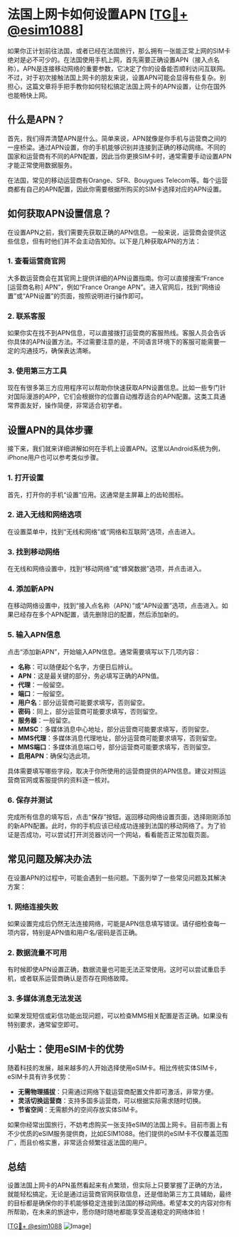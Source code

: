 # 法国上网卡如何设置APN [[TG💪+ @esim1088](https://t.me/s/esim1088)]

如果你正计划前往法国，或者已经在法国旅行，那么拥有一张能正常上网的SIM卡绝对是必不可少的。在法国使用手机上网，首先需要正确设置APN（接入点名称）。APN是连接移动网络的重要参数，它决定了你的设备能否顺利访问互联网。不过，对于初次接触法国上网卡的朋友来说，设置APN可能会显得有些复杂。别担心，这篇文章将手把手教你如何轻松搞定法国上网卡的APN设置，让你在国外也能畅快上网。

## 什么是APN？

首先，我们得弄清楚APN是什么。简单来说，APN就像是你手机与运营商之间的一座桥梁。通过APN设置，你的手机能够识别并连接到正确的移动网络。不同的国家和运营商有不同的APN配置，因此当你更换SIM卡时，通常需要手动设置APN才能正常使用数据服务。

在法国，常见的移动运营商有Orange、SFR、Bouygues Telecom等。每个运营商都有自己的APN配置，因此你需要根据所购买的SIM卡选择对应的APN设置。

## 如何获取APN设置信息？

在设置APN之前，我们需要先获取正确的APN信息。一般来说，运营商会提供这些信息，但有时他们并不会主动告知你。以下是几种获取APN的方法：

### 1. 查看运营商官网

大多数运营商会在其官网上提供详细的APN设置指南。你可以直接搜索“France [运营商名称] APN”，例如“France Orange APN”。进入官网后，找到“网络设置”或“APN设置”的页面，按照说明进行操作即可。

### 2. 联系客服

如果你实在找不到APN信息，可以直接拨打运营商的客服热线。客服人员会告诉你具体的APN设置方法。不过需要注意的是，不同语言环境下的客服可能需要一定的沟通技巧，确保表达清晰。

### 3. 使用第三方工具

现在有很多第三方应用程序可以帮助你快速获取APN设置信息。比如一些专门针对国际漫游的APP，它们会根据你的位置自动推荐适合的APN配置。这类工具通常界面友好，操作简便，非常适合初学者。

## 设置APN的具体步骤

接下来，我们就来详细讲解如何在手机上设置APN。这里以Android系统为例，iPhone用户也可以参考类似步骤。

### 1. 打开设置

首先，打开你的手机“设置”应用。这通常是主屏幕上的齿轮图标。

### 2. 进入无线和网络选项

在设置菜单中，找到“无线和网络”或“网络和互联网”选项，点击进入。

### 3. 找到移动网络

在无线和网络设置中，找到“移动网络”或“蜂窝数据”选项，并点击进入。

### 4. 添加新APN

在移动网络设置中，找到“接入点名称（APN）”或“APN设置”选项，点击进入。如果已经存在多个APN配置，请先删除旧的配置，然后添加新的。

### 5. 输入APN信息

点击“添加新APN”，开始输入APN信息。通常需要填写以下几项内容：

- **名称**：可以随便起个名字，方便日后辨认。
- **APN**：这是最关键的部分，务必填写正确的APN值。
- **代理**：一般留空。
- **端口**：一般留空。
- **用户名**：部分运营商可能要求填写，否则留空。
- **密码**：同上，部分运营商可能要求填写，否则留空。
- **服务器**：一般留空。
- **MMSC**：多媒体消息中心地址，部分运营商可能要求填写，否则留空。
- **MMS代理**：多媒体消息代理地址，部分运营商可能要求填写，否则留空。
- **MMS端口**：多媒体消息端口号，部分运营商可能要求填写，否则留空。
- **启用APN**：确保勾选此项。

具体需要填写哪些字段，取决于你所使用的运营商提供的APN信息。建议对照运营商官网或客服提供的资料逐一核对。

### 6. 保存并测试

完成所有信息的填写后，点击“保存”按钮。返回移动网络设置页面，选择刚刚添加的新APN配置。此时，你的手机应该已经成功连接到法国的移动网络了。为了验证是否成功，可以尝试打开浏览器访问一个网站，看看能否正常加载页面。

## 常见问题及解决办法

在设置APN的过程中，可能会遇到一些问题。下面列举了一些常见问题及其解决方案：

### 1. 网络连接失败

如果设置完成后仍然无法连接网络，可能是APN信息填写错误。请仔细检查每一项内容，特别是APN值和用户名/密码是否正确。

### 2. 数据流量不可用

有时候即使APN设置正确，数据流量也可能无法正常使用。这时可以尝试重启手机，或者联系运营商确认是否存在网络故障。

### 3. 多媒体消息无法发送

如果发现短信或彩信功能出现问题，可以检查MMS相关配置是否正确。如果没有特别要求，通常留空即可。

## 小贴士：使用eSIM卡的优势

随着科技的发展，越来越多的人开始选择使用eSIM卡。相比传统实体SIM卡，eSIM卡具有许多优势：

- **无需物理插拔**：只需通过网络下载运营商配置文件即可激活，非常方便。
- **灵活切换运营商**：支持多国多运营商，可以根据实际需求随时切换。
- **节省空间**：无需额外的空间存放实体SIM卡。

如果你经常出国旅行，不妨考虑购买一张支持eSIM的法国上网卡。目前市面上有不少优质的eSIM服务提供商，比如ESIM1088。他们提供的eSIM卡不仅覆盖范围广，而且价格实惠，非常适合频繁往返法国的用户。

## 总结

设置法国上网卡的APN虽然看起来有点繁琐，但实际上只要掌握了正确的方法，就能轻松搞定。无论是通过运营商官网获取信息，还是借助第三方工具辅助，最终的目标都是确保你的手机能够稳定连接到法国的移动网络。希望本文的内容对你有所帮助，在未来的旅途中，愿你随时随地都能享受高速稳定的网络体验！

[[TG💪+ @esim1088](https://t.me/s/esim1088) ![Image](https://i.postimg.cc/4NQfJmqS/Snipaste-2025-05-13-00-14-12.png)]